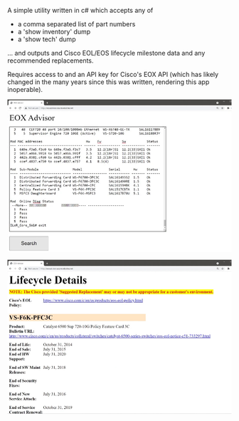 A simple utility written in c# which accepts any of

- a comma separated list of part numbers
- a 'show inventory' dump
- a 'show tech' dump

... and outputs and Cisco EOL/EOS lifecycle milestone data and any recommended replacements.

Requires access to and an API key for Cisco's EOX API (which has likely changed in the many years since this was written, rendering this app inoperable).

![screenshot 1](https://github.com/stanfield-dev/EOXAdvisor/blob/master/Untitled-1.jpg)

![screenshot 2](https://github.com/stanfield-dev/EOXAdvisor/blob/master/Untitled-2.jpg)
